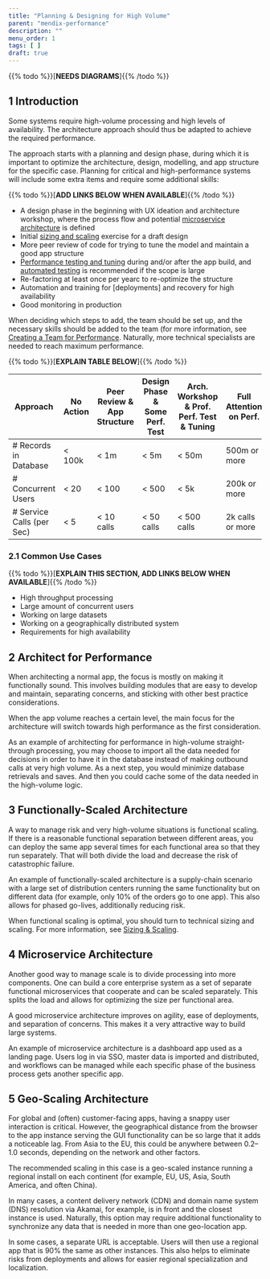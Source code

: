 ```yaml
---
title: "Planning & Designing for High Volume"
parent: "mendix-performance"
description: ""
menu_order: 1
tags: [ ]
draft: true
---
```


{{% todo %}}[**NEEDS DIAGRAMS**]{{% /todo %}}

## 1 Introduction

Some systems require high-volume processing and high levels of availability. The architecture approach should thus be adapted to achieve the required performance. 

The approach starts with a planning and design phase, during which it is important to optimize the architecture, design, modelling, and app structure for the specific case. Planning for critical and high-performance systems will include some extra items and require some additional skills:

{{% todo %}}[**ADD LINKS BELOW WHEN AVAILABLE**]{{% /todo %}}

* A design phase in the beginning with UX ideation and architecture workshop, where the process flow and potential [microservice architecture]() is defined
* Initial [sizing and scaling](sizing-scaling) exercise for a draft design 
* More peer review of code for trying to tune the model and maintain a good app structure
* [Performance testing and tuning]() during and/or after the app build, and [automated testing]() is recommended if the scope is large
* Re-factoring at least once per yearc to re-optimize the structure
* Automation and training for [deployments] and recovery for high availability
* Good monitoring in production

When deciding which steps to add, the team should be set up, and the necessary skills should be added to the team (for more information, see [Creating a Team for Performance](teams-skills). Naturally, more technical specialists are needed to reach maximum performance.

{{% todo %}}[**EXPLAIN TABLE BELOW**]{{% /todo %}}

| Approach | No Action | Peer Review & App Structure | Design Phase & Some Perf. Test | Arch. Workshop & Prof. Perf. Test & Tuning | Full Attention on Perf. |
| --- | --- | --- |--- | --- |--- |
| # Records in Database | < 100k | < 1m | < 5m | < 50m | 500m or more |
| # Concurrent Users | < 20 | < 100 | < 500 | < 5k | 200k or more |
| # Service Calls (per Sec) | < 5  | < 10 calls | < 50 calls | < 500 calls  | 2k calls or more |

### 2.1 Common Use Cases

{{% todo %}}[**EXPLAIN THIS SECTION, ADD LINKS BELOW WHEN AVAILABLE**]{{% /todo %}}

* High throughput processing 
* Large amount of concurrent users 
* Working on large datasets
* Working on a geographically distributed system
* Requirements for high availability

## 2 Architect for Performance

When architecting a normal app, the focus is mostly on making it functionally sound. This involves building modules that are easy to develop and maintain, separating concerns, and sticking with other best practice considerations.

When the app volume reaches a certain level, the main focus for the architecture will switch towards high performance as the first consideration.

As an example of architecting for performance in high-volume straight-through processing, you may choose to import all the data needed for decisions in order to have it in the database instead of making outbound calls at very high volume. As a next step, you would minimize database retrievals and saves. And then you could cache some of the data needed in the high-volume logic.

## 3 Functionally-Scaled Architecture 

A way to manage risk and very high-volume situations is functional scaling. If there is a reasonable functional separation between different areas, you can deploy the same app several times for each functional area so that they run separately. That will both divide the load and decrease the risk of catastrophic failure.

An example of functionally-scaled architecture is a supply-chain scenario with a large set of distribution centers running the same functionality but on different data (for example, only 10% of the orders go to one app). This also allows for phased go-lives, additionally reducing risk.

When functional scaling is optimal, you should turn to technical sizing and scaling. For more information, see [Sizing & Scaling](sizing-scaling).

## 4 Microservice Architecture 

Another good way to manage scale is to divide processing into more components. One can build a core  enterprise system as a set of separate functional microservices that cooperate and can be scaled separately. This splits the load and allows for optimizing the size per functional area.

A good microservice architecture improves on agility, ease of deployments, and separation of concerns. This makes it a very attractive way to build large systems.

An example of microservice architecture is a dashboard app used as a landing page. Users log in via SSO, master data is imported and distributed, and workflows can be managed while each specific phase of the business process gets another specific app.

## 5 Geo-Scaling Architecture

For global and (often) customer-facing apps, having a snappy user interaction is critical. However, the geographical distance from the browser to the app instance serving the GUI functionality can be so large that it adds a noticeable lag. From Asia to the EU, this could be anywhere between 0.2–1.0 seconds, depending on the network and other factors.

The recommended scaling in this case is a geo-scaled instance running a regional install on each continent (for example, EU, US, Asia, South America, and often China).

In many cases, a content delivery network (CDN) and domain name system (DNS) resolution via Akamai, for example, is in front and the closest instance is used. Naturally, this option may require additional functionality to synchronize any data that is needed in more than one geo-location app.

In some cases, a separate URL is acceptable. Users will then use a regional app that is 90% the same as other instances. This also helps to eliminate risks from deployments and allows for easier regional specialization and localization.
